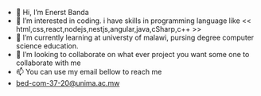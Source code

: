 - 👋 Hi, I’m Enerst Banda
- 👀 I’m interested in coding. i have skills in programming language like << html,css,react,nodejs,nestjs,angular,java,cSharp,c++ >>
- 🌱 I’m currently learning at universty of malawi, pursing degree computer science education.
- 💞️ I’m looking to collaborate on what ever project you want some one to collaborate with me
- 📫 You can use my email bellow to reach me
- bed-com-37-20@unima.ac.mw


<!---
bed-com-37-20/bed-com-37-20 is a ✨ special ✨ repository because its `README.md` (this file) appears on your GitHub profile.
You can click the Preview link to take a look at your changes.
--->
